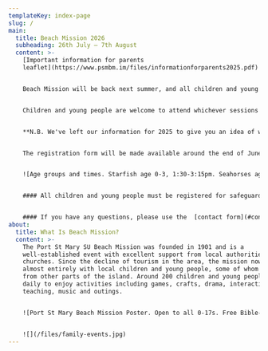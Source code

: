 ```yaml
---
templateKey: index-page
slug: /
main:
  title: Beach Mission 2026
  subheading: 26th July – 7th August
  content: >-
    [I﻿mportant information for parents
    leaflet](https://www.psmbm.im/files/informationforparents2025.pdf)


    Beach Mission will be back next summer, and all children and young people will be welcome to join in. There will be activities every weekday for 0-17 year olds in six different age groups. Everyone is welcome, and activities are free (apart from a contribution for the outing). Activities include games, crafts, competitions, an outing, and interactive Bible based activities appropriate for each age group.


    Children and young people are welcome to attend whichever sessions they wish - we don't need to know in advance which sessions they will be coming to.


    **N.B. We've left our information for 2025 to give you an idea of what to expect.  The information will be updated much nearer the time, but is not likely to change very much.**


    The registration form will be made available around the end of June 2026


    ![Age groups and times. Starfish age 0-3, 1:30-3:15pm. Seahorses age 3-4s, 1:30-3:15pm. Turtles age 5-7s, 10-11:45am and 1:30-3:15pm. Narwhals age 8-10s, 10-11:45am, 1:30-3:15pm, and 7:30-8:45pm. Sharks age 11-12s, 10-11:45am, 1:30-3:15pm, and 7:30-8:45pm. Deckers age 13-17s, 10-11:45am, 1:30-3:15pm, and 7:30-9:45pm. The Lighthouse for adults and children not at other groups. 10:45-11:45am.](/files/session-times-2025.jpg "Age group times")


    #### All children and young people must be registered for safeguarding reasons and to give us contact details and other important information. T﻿he registration form will be made available around the end of June 2026.


    #### If you have any questions, please use the  [contact form](#contact).
about:
  title: What Is Beach Mission?
  content: >-
    The Port St Mary SU Beach Mission was founded in 1901 and is a
    well-established event with excellent support from local authorities and
    churches. Since the decline of tourism in the area, the mission now works
    almost entirely with local children and young people, some of whom travel
    from other parts of the island. Around 200 children and young people attend
    daily to enjoy activities including games, crafts, drama, interactive Bible
    teaching, music and outings.


    ![Port St Mary Beach Mission Poster. Open to all 0-17s. Free Bible-themed activities. 27th July - 8th August 2025. Information (including booking) is at psmbm.im or find us on Facebook @psmbeachmission](/files/psmbmposter2025.jpg)


    ![](/files/family-events.jpg)
---
```

